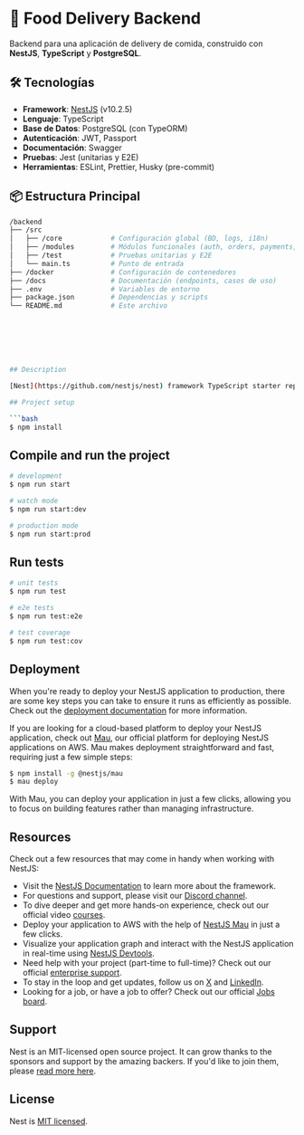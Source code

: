 # 🍱 Food Delivery Backend  
Backend para una aplicación de delivery de comida, construido con **NestJS**, **TypeScript** y **PostgreSQL**.  

## 🛠️ Tecnologías  
- **Framework**: [NestJS](https://nestjs.com) (v10.2.5)  
- **Lenguaje**: TypeScript  
- **Base de Datos**: PostgreSQL (con TypeORM)  
- **Autenticación**: JWT, Passport  
- **Documentación**: Swagger  
- **Pruebas**: Jest (unitarias y E2E)  
- **Herramientas**: ESLint, Prettier, Husky (pre-commit)  

## 📦 Estructura Principal  
```bash
/backend  
├── /src  
│   ├── /core            # Configuración global (BD, logs, i18n)  
│   ├── /modules         # Módulos funcionales (auth, orders, payments, etc.)  
│   ├── /test            # Pruebas unitarias y E2E  
│   └── main.ts          # Punto de entrada  
├── /docker              # Configuración de contenedores  
├── /docs                # Documentación (endpoints, casos de uso)  
├── .env                 # Variables de entorno  
├── package.json         # Dependencias y scripts  
└── README.md            # Este archivo  







## Description

[Nest](https://github.com/nestjs/nest) framework TypeScript starter repository.

## Project setup

```bash
$ npm install
```

## Compile and run the project

```bash
# development
$ npm run start

# watch mode
$ npm run start:dev

# production mode
$ npm run start:prod
```

## Run tests

```bash
# unit tests
$ npm run test

# e2e tests
$ npm run test:e2e

# test coverage
$ npm run test:cov
```

## Deployment

When you're ready to deploy your NestJS application to production, there are some key steps you can take to ensure it runs as efficiently as possible. Check out the [deployment documentation](https://docs.nestjs.com/deployment) for more information.

If you are looking for a cloud-based platform to deploy your NestJS application, check out [Mau](https://mau.nestjs.com), our official platform for deploying NestJS applications on AWS. Mau makes deployment straightforward and fast, requiring just a few simple steps:

```bash
$ npm install -g @nestjs/mau
$ mau deploy
```

With Mau, you can deploy your application in just a few clicks, allowing you to focus on building features rather than managing infrastructure.

## Resources

Check out a few resources that may come in handy when working with NestJS:

- Visit the [NestJS Documentation](https://docs.nestjs.com) to learn more about the framework.
- For questions and support, please visit our [Discord channel](https://discord.gg/G7Qnnhy).
- To dive deeper and get more hands-on experience, check out our official video [courses](https://courses.nestjs.com/).
- Deploy your application to AWS with the help of [NestJS Mau](https://mau.nestjs.com) in just a few clicks.
- Visualize your application graph and interact with the NestJS application in real-time using [NestJS Devtools](https://devtools.nestjs.com).
- Need help with your project (part-time to full-time)? Check out our official [enterprise support](https://enterprise.nestjs.com).
- To stay in the loop and get updates, follow us on [X](https://x.com/nestframework) and [LinkedIn](https://linkedin.com/company/nestjs).
- Looking for a job, or have a job to offer? Check out our official [Jobs board](https://jobs.nestjs.com).

## Support

Nest is an MIT-licensed open source project. It can grow thanks to the sponsors and support by the amazing backers. If you'd like to join them, please [read more here](https://docs.nestjs.com/support).

## License

Nest is [MIT licensed](https://github.com/nestjs/nest/blob/master/LICENSE).
